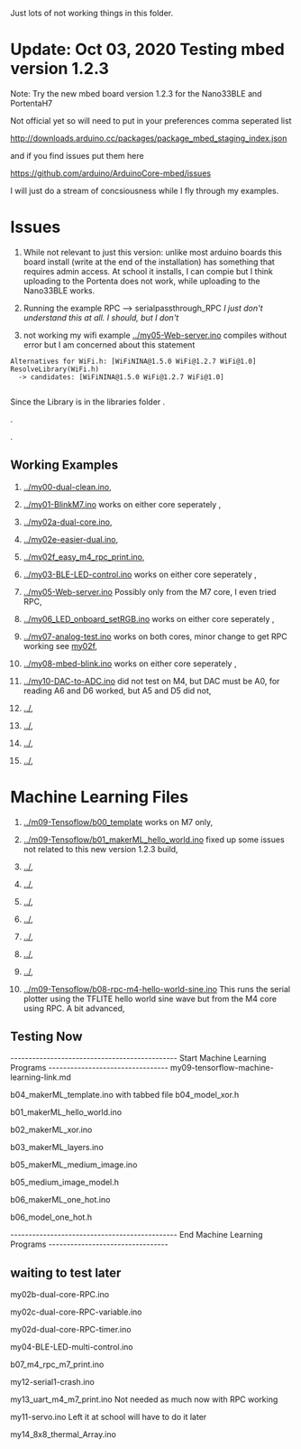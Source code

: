 Just lots of not working things in this folder.

# Update: Oct 03, 2020 Testing mbed version 1.2.3


Note: Try the new mbed board version 1.2.3 for the Nano33BLE and PortentaH7

Not official yet so will need to put in your preferences comma seperated list 

http://downloads.arduino.cc/packages/package_mbed_staging_index.json

and if you find issues put them here

https://github.com/arduino/ArduinoCore-mbed/issues


I will just do a stream of concsiousness while I fly through my examples.

# Issues

1. While not relevant to just this version: unlike most arduino boards this board install (write at the end of the installation) has something that requires admin access. At school it installs, I can compie but I think uploading to the Portenta does not work, while uploading to the Nano33BLE works.

2. Running the example RPC --> serialpassthrough_RPC     *I just don't understand this at all. I should, but I don't*

3. not working my wifi example [../my05-Web-server.ino](../my05-Web-server.ino)
compiles without error but I am concerned about this statement

```
Alternatives for WiFi.h: [WiFiNINA@1.5.0 WiFi@1.2.7 WiFi@1.0]
ResolveLibrary(WiFi.h)
  -> candidates: [WiFiNINA@1.5.0 WiFi@1.2.7 WiFi@1.0]


```

Since the Library is in the libraries folder
.


.



.






## Working Examples
1. [../my00-dual-clean.ino](../my00-dual-clean.ino),  
1. [../my01-BlinkM7.ino](../my01-BlinkM7.ino) works on either core seperately ,  
1. [../my02a-dual-core.ino](../my02a-dual-core.ino),  
1. [../my02e-easier-dual.ino](../my02e-easier-dual.ino),  
1. [../my02f_easy_m4_rpc_print.ino](../my02f_easy_m4_rpc_print.ino),   


1. [../my03-BLE-LED-control.ino](../my03-BLE-LED-control.ino)  works on either core seperately ,  
1. [../my05-Web-server.ino](../my05-Web-server.ino) Possibly only from the M7 core, I even tried RPC,  
1. [../my06_LED_onboard_setRGB.ino](../my06_LED_onboard_setRGB.ino) works on either core seperately ,   
1. [../my07-analog-test.ino](../my07-analog-test.ino) works on both cores, minor change to get RPC working see [my02f](../my02f_easy_m4_rpc_print.ino),   
1. [../my08-mbed-blink.ino](../my08-mbed-blink.ino)  works on either core seperately , 


1. [../my10-DAC-to-ADC.ino](../my10-DAC-to-ADC.ino) did not test on M4, but DAC must be A0, for reading A6 and D6 worked, but A5 and D5 did not,   
1. [../](../),   
1. [../](../),   
1. [../](../),   
1. [../](../),  


# Machine Learning Files


1. [../m09-Tensoflow/b00_template](../m09-Tensoflow/b00_template) works on M7 only,   
1. [../m09-Tensoflow/b01_makerML_hello_world.ino](../m09-Tensoflow/b01_makerML_hello_world.ino) fixed up some issues not related to this new version 1.2.3 build,   
1. [../](../),   
1. [../](../),   
1. [../](../),  


1. [../](../),   
1. [../](../),   
1. [../](../),   
1. [../](../),   
1. [../m09-Tensoflow/b08-rpc-m4-hello-world-sine.ino](../m09-Tensoflow/b08-rpc-m4-hello-world-sine.ino) This runs the serial plotter using the TFLITE hello world sine wave but from the M4 core using RPC. A bit advanced,  






## Testing Now





---------------------------------------------- Start Machine Learning Programs ---------------------------------
my09-tensorflow-machine-learning-link.md

b04_makerML_template.ino with  tabbed file b04_model_xor.h

b01_makerML_hello_world.ino

b02_makerML_xor.ino

b03_makerML_layers.ino

b05_makerML_medium_image.ino

b05_medium_image_model.h

b06_makerML_one_hot.ino

b06_model_one_hot.h



---------------------------------------------- End Machine Learning Programs ---------------------------------


















## waiting to test later

my02b-dual-core-RPC.ino

my02c-dual-core-RPC-variable.ino

my02d-dual-core-RPC-timer.ino

my04-BLE-LED-multi-control.ino

b07_m4_rpc_m7_print.ino

my12-serial1-crash.ino

my13_uart_m4_m7_print.ino   Not needed as much now with RPC working

my11-servo.ino     Left it at school will have to do it later

my14_8x8_thermal_Array.ino



